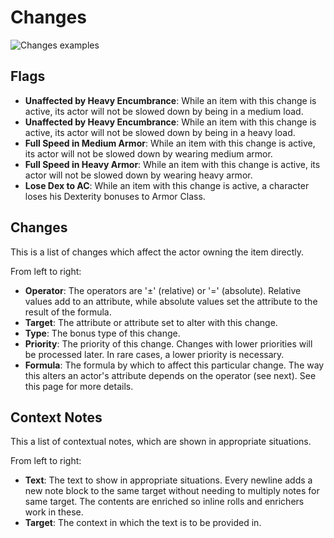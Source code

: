 # Changes

![Changes examples](/Help/img/item-changes.webp)

## Flags

- **Unaffected by Heavy Encumbrance**: While an item with this change is active, its actor will not be slowed down by being in a medium load.
- **Unaffected by Heavy Encumbrance**: While an item with this change is active, its actor will not be slowed down by being in a heavy load.
- **Full Speed in Medium Armor**: While an item with this change is active, its actor will not be slowed down by wearing medium armor.
- **Full Speed in Heavy Armor**: While an item with this change is active, its actor will not be slowed down by wearing heavy armor.
- **Lose Dex to AC**: While an item with this change is active, a character loses his Dexterity bonuses to Armor Class.

## Changes

This is a list of changes which affect the actor owning the item directly.

From left to right:

- **Operator**: The operators are '±' (relative) or '=' (absolute). Relative values add to an attribute, while absolute values set the attribute to the result of the formula.
- **Target**: The attribute or attribute set to alter with this change.
- **Type**: The bonus type of this change.
- **Priority**: The priority of this change. Changes with lower priorities will be processed later. In rare cases, a lower priority is necessary.
- **Formula**: The formula by which to affect this particular change. The way this alters an actor's attribute depends on the operator (see next). See this page for more details.

## Context Notes

This a list of contextual notes, which are shown in appropriate situations.

From left to right:

- **Text**: The text to show in appropriate situations. Every newline adds a new note block to the same target without needing to multiply notes for same target. The contents are enriched so inline rolls and enrichers work in these.
- **Target**: The context in which the text is to be provided in.
